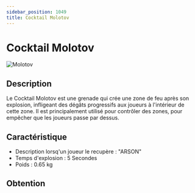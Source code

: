 ```yaml
---
sidebar_position: 1049
title: Cocktail Molotov
---
```


# Cocktail Molotov

![Molotov](@site/static/img/doc/custom-item/molotov.jpg)

## Description
Le Cocktail Molotov est une grenade qui crée une zone de feu après son explosion, infligeant des dégâts progressifs aux joueurs à l'intérieur de cette zone. Il est principalement utilisé pour contrôler des zones, pour empêcher que les joueurs passe par dessus.

## Caractéristique

- Description lorsq'un joueur le recupère : "ARSON"
- Temps d'explosion : 5 Secondes
- Poids : 0.65 kg

## Obtention